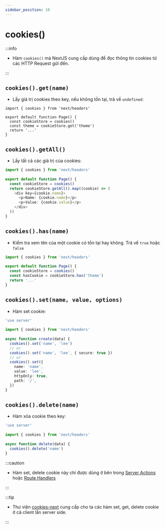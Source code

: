 ```yaml
---
sidebar_position: 10
---
```

# cookies()

:::info

- Hàm `cookies()` mà NextJS cung cấp dùng để đọc thông tin cookies từ các HTTP Request gửi đến.

:::

## `cookies().get(name)`

- Lấy giá trị cookies theo key, nếu không tồn tại, trả về `undefined`:

```tsx
import { cookies } from 'next/headers'
 
export default function Page() {
  const cookieStore = cookies()
  const theme = cookieStore.get('theme')
  return '...'
}
```

## `cookies().getAll()`

- Lấy tất cả các giá trị của cookies:

```ts
import { cookies } from 'next/headers'
 
export default function Page() {
  const cookieStore = cookies()
  return cookieStore.getAll().map((cookie) => (
    <div key={cookie.name}>
      <p>Name: {cookie.name}</p>
      <p>Value: {cookie.value}</p>
    </div>
  ))
}
```

## `cookies().has(name)`

- Kiểm tra xem tên của một cookie có tồn tại hay không. Trả về `true` hoặc `false`

```ts
import { cookies } from 'next/headers'
 
export default function Page() {
  const cookieStore = cookies()
  const hasCookie = cookieStore.has('theme')
  return '...'
}
```

## `cookies().set(name, value, options)`

- Hàm set cookie:

```ts
'use server'
 
import { cookies } from 'next/headers'
 
async function create(data) {
  cookies().set('name', 'lee')
  // or
  cookies().set('name', 'lee', { secure: true })
  // or
  cookies().set({
    name: 'name',
    value: 'lee',
    httpOnly: true,
    path: '/',
  })
}
```

## `cookies().delete(name)`

- Hàm xóa cookie theo key:

```ts
'use server'
 
import { cookies } from 'next/headers'
 
async function delete(data) {
  cookies().delete('name')
}
```

:::caution

- Hàm set, delete cookie này chỉ được dùng ở bên trong [Server Actions](../data-fetching/server-actions) hoặc [Route Handlers](../routing/route-handlers)

:::

:::tip

- Thư viện [cookies-next](https://www.npmjs.com/package/cookies-next) cung cấp cho ta các hàm set, get, delete cookie ở cả client lẫn server side.

:::
